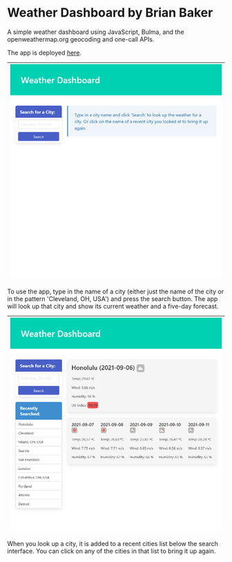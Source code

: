 # Weather Dashboard by Brian Baker
A simple weather dashboard using JavaScript, Bulma, and the openweathermap.org geocoding and one-call APIs.

The app is deployed [here](https://baker-ling.github.io/weather_dashboard/index.html).

| ![Screenshot first time page loads](screenshots/initial.png) |
| --- |

To use the app, type in the name of a city (either just the name of the city or in the pattern 'Cleveland, OH, USA') and press the search button. The app will look up that city and show its current weather and a five-day forecast.

| ![Screenshot with search results and recent cities](screenshots/with_results_and_history.png) |
| --- |

When you look up a city, it is added to a recent cities list below the search interface. You can click on any of the cities in that list to bring it up again.
